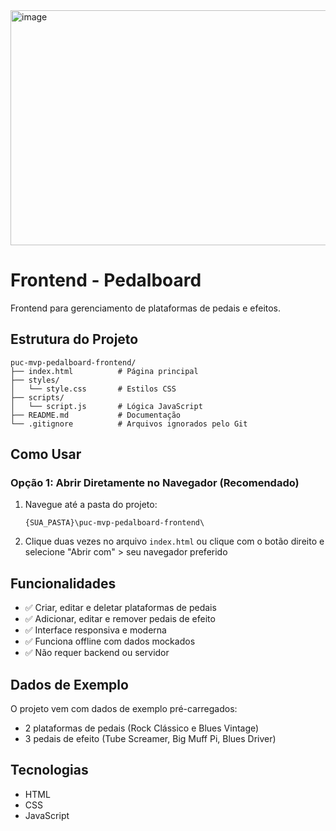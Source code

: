 
<img width="1472" height="376" alt="image" src="https://github.com/user-attachments/assets/3d98a8ab-2919-4b97-8dea-7e18f153b142" />


# Frontend - Pedalboard

Frontend para gerenciamento de plataformas de pedais e efeitos.

## Estrutura do Projeto

```
puc-mvp-pedalboard-frontend/
├── index.html          # Página principal
├── styles/
│   └── style.css       # Estilos CSS
├── scripts/
│   └── script.js       # Lógica JavaScript
├── README.md           # Documentação
└── .gitignore          # Arquivos ignorados pelo Git
```

## Como Usar

### Opção 1: Abrir Diretamente no Navegador (Recomendado)

1. Navegue até a pasta do projeto:
   ```
   {SUA_PASTA}\puc-mvp-pedalboard-frontend\
   ```

2. Clique duas vezes no arquivo `index.html` ou clique com o botão direito e selecione "Abrir com" > seu navegador preferido


## Funcionalidades

- ✅ Criar, editar e deletar plataformas de pedais
- ✅ Adicionar, editar e remover pedais de efeito
- ✅ Interface responsiva e moderna
- ✅ Funciona offline com dados mockados
- ✅ Não requer backend ou servidor

## Dados de Exemplo

O projeto vem com dados de exemplo pré-carregados:
- 2 plataformas de pedais (Rock Clássico e Blues Vintage)
- 3 pedais de efeito (Tube Screamer, Big Muff Pi, Blues Driver)

## Tecnologias

- HTML
- CSS
- JavaScript
